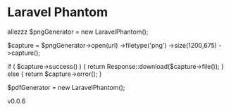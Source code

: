 # Laravel Phantom
allezzz
$pngGenerator = new LaravelPhantom();

$capture = $pngGenerator->open(url)
                         ->filetype('png')
                         ->size(1200,675)
                         ->capture();

if ( $capture->success() )
{
    return Response::download($capture->file());
} else {
    return $capture->error();
}


$pdfGenerator = new LaravelPhantom();


v0.0.6
